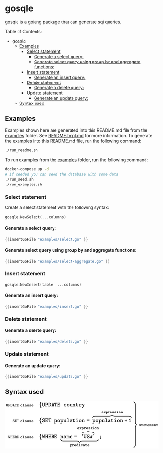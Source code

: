 # gosqle<!-- Don't edit README.md, but edit README.tmpl.md as that one is used to generate the README.md -->
gosqle is a golang package that can generate sql queries. 

Table of Contents:
- [gosqle](#gosqle)
  - [Examples](#examples)
    - [Select statement](#select-statement)
      - [Generate a select query:](#generate-a-select-query)
      - [Generate select query using group by and aggregate functions:](#generate-select-query-using-group-by-and-aggregate-functions)
    - [Insert statement](#insert-statement)
      - [Generate an insert query:](#generate-an-insert-query)
    - [Delete statement](#delete-statement)
      - [Generate a delete query:](#generate-a-delete-query)
    - [Update statement](#update-statement)
      - [Generate an update query:](#generate-an-update-query)
  - [Syntax used](#syntax-used)

## Examples
Examples shown here are generated into this README.md file from the [examples](examples) folder. See [README.tmpl.md](README.tmpl.md) for more information.
To generate the examples into this README.md file, run the following command:
```bash
./run_readme.sh
```

To run examples from the [examples](examples) folder, run the following command:
```bash
docker-compose up -d
# if needed you can seed the database with some data
./run_seed.sh
./run_examples.sh
```

### Select statement
Create a select statement with the following syntax:
```go
gosqle.NewSelect(...columns)
```
#### Generate a select query:
```go
{{insertGoFile "examples/select.go" }}
```

#### Generate select query using group by and aggregate functions:
```go
{{insertGoFile "examples/select-aggregate.go" }}
```

### Insert statement
```go
gosqle.NewInsert(table, ...columns)
```
#### Generate an insert query:
```go
{{insertGoFile "examples/insert.go" }}
```

### Delete statement
#### Generate a delete query:
```go
{{insertGoFile "examples/delete.go" }}
```

### Update statement
#### Generate an update query:
```go
{{insertGoFile "examples/update.go" }}
```

## Syntax used

![image](provision/images/SQL_syntax.svg)